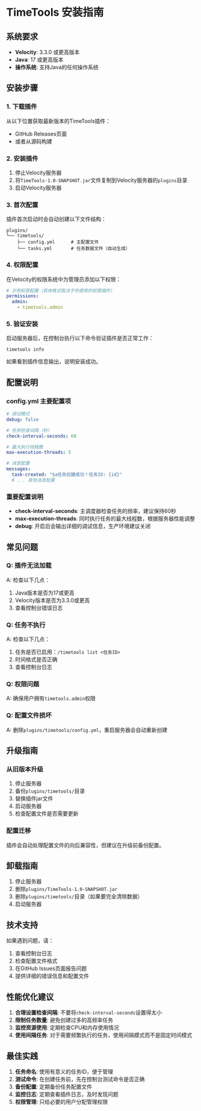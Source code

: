# TimeTools 安装指南

## 系统要求

- **Velocity**: 3.3.0 或更高版本
- **Java**: 17 或更高版本
- **操作系统**: 支持Java的任何操作系统

## 安装步骤

### 1. 下载插件

从以下位置获取最新版本的TimeTools插件：
- GitHub Releases页面
- 或者从源码构建

### 2. 安装插件

1. 停止Velocity服务器
2. 将`TimeTools-1.0-SNAPSHOT.jar`文件复制到Velocity服务器的`plugins`目录
3. 启动Velocity服务器

### 3. 首次配置

插件首次启动时会自动创建以下文件结构：

```
plugins/
└── timetools/
    ├── config.yml      # 主配置文件
    └── tasks.yml       # 任务数据文件（自动生成）
```

### 4. 权限配置

在Velocity的权限系统中为管理员添加以下权限：

```yaml
# 示例权限配置（具体格式取决于你使用的权限插件）
permissions:
  admin:
    - timetools.admin
```

### 5. 验证安装

启动服务器后，在控制台执行以下命令验证插件是否正常工作：

```
timetools info
```

如果看到插件信息输出，说明安装成功。

## 配置说明

### config.yml 主要配置项

```yaml
# 调试模式
debug: false

# 任务检查间隔（秒）
check-interval-seconds: 60

# 最大执行线程数
max-execution-threads: 5

# 消息配置
messages:
  task-created: "§a任务创建成功！任务ID: {id}"
  # ... 其他消息配置
```

### 重要配置说明

- **check-interval-seconds**: 主调度器检查任务的频率，建议保持60秒
- **max-execution-threads**: 同时执行任务的最大线程数，根据服务器性能调整
- **debug**: 开启后会输出详细的调试信息，生产环境建议关闭

## 常见问题

### Q: 插件无法加载
A: 检查以下几点：
1. Java版本是否为17或更高
2. Velocity版本是否为3.3.0或更高
3. 查看控制台错误日志

### Q: 任务不执行
A: 检查以下几点：
1. 任务是否已启用：`/timetools list <任务ID>`
2. 时间格式是否正确
3. 查看控制台日志

### Q: 权限问题
A: 确保用户拥有`timetools.admin`权限

### Q: 配置文件损坏
A: 删除`plugins/timetools/config.yml`，重启服务器会自动重新创建

## 升级指南

### 从旧版本升级

1. 停止服务器
2. 备份`plugins/timetools/`目录
3. 替换插件jar文件
4. 启动服务器
5. 检查配置文件是否需要更新

### 配置迁移

插件会自动处理配置文件的向后兼容性，但建议在升级前备份配置。

## 卸载指南

1. 停止服务器
2. 删除`plugins/TimeTools-1.0-SNAPSHOT.jar`
3. 删除`plugins/timetools/`目录（如果要完全清除数据）
4. 启动服务器

## 技术支持

如果遇到问题，请：

1. 查看控制台日志
2. 检查配置文件格式
3. 在GitHub Issues页面报告问题
4. 提供详细的错误信息和配置文件

## 性能优化建议

1. **合理设置检查间隔**: 不要将`check-interval-seconds`设置得太小
2. **限制任务数量**: 避免创建过多的高频率任务
3. **监控资源使用**: 定期检查CPU和内存使用情况
4. **使用间隔任务**: 对于需要频繁执行的任务，使用间隔模式而不是固定时间模式

## 最佳实践

1. **任务命名**: 使用有意义的任务ID，便于管理
2. **测试命令**: 在创建任务前，先在控制台测试命令是否正确
3. **备份配置**: 定期备份任务配置文件
4. **监控日志**: 定期查看插件日志，及时发现问题
5. **权限管理**: 只给必要的用户分配管理权限
